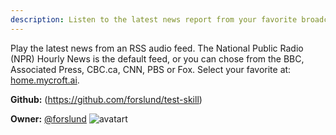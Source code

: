 ```yaml
---
description: Listen to the latest news report from your favorite broadcast
---
```

Play the latest news from an RSS audio feed.  The National Public Radio (NPR)
Hourly News is the default feed, or you can chose
from the BBC, Associated Press, CBC.ca, CNN, PBS or
Fox.  Select your favorite at:
[home.mycroft.ai](https://home.mycroft.ai/#/skill).

**Github:** (https://github.com/forslund/test-skill)

**Owner:** [@forslund](https://github.com/forslund) ![avatart](https://avatars0.githubusercontent.com/u/804543?v=4)

